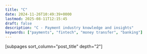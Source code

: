 ```yaml
---
title: "C"
date: 2024-11-26T10:49:39+0000
lastmod: 2025-08-11T12:15:45
draft: false
description: "C - Payment industry knowledge and insights"
keywords: ["payments", "fintech", "money transfer", "banking"]
---
```


[subpages sort_column="post_title" depth="2"]